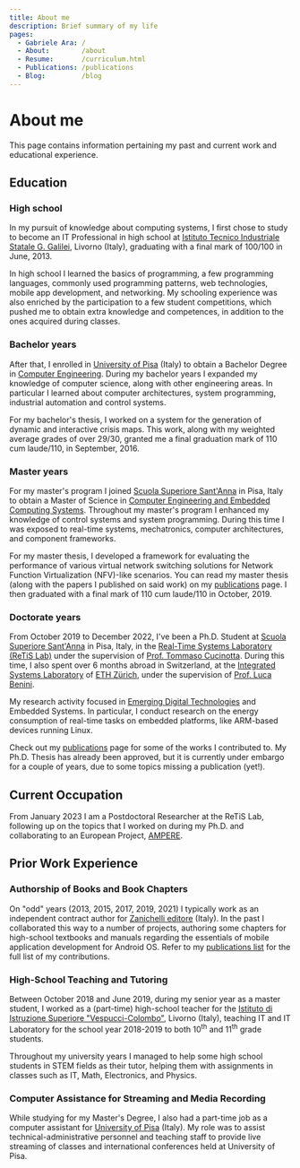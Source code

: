 ```yaml
---
title: About me
description: Brief summary of my life
pages:
  - Gabriele Ara: /
  - About:        /about
  - Resume:       /curriculum.html
  - Publications: /publications
  - Blog:         /blog
---
```


<style>
.md-sidebar.md-sidebar--primary,
.md-sidebar.md-sidebar--secondary {
  display: none;
}
</style>

# About me

This page contains information pertaining my past and current work and
educational experience.

## Education

### High school

In my pursuit of knowledge about computing systems, I first chose to study to become an IT Professional in high school at [Istituto Tecnico Industriale Statale G. Galilei](http://www.galileilivorno.gov.it), Livorno (Italy), graduating with a final mark of 100/100 in June, 2013.

In high school I learned the basics of programming, a few programming languages, commonly used programming patterns, web technologies, mobile app development, and networking. My schooling experience was also enriched by the participation to a few student competitions, which pushed me to obtain extra knowledge and competences, in addition to the ones acquired during classes.

### Bachelor years

After that, I enrolled in [University of Pisa](http://www.unipi.it) (Italy) to obtain a Bachelor Degree in [Computer Engineering](http://www.unipi.it/.php/lauree/corso/10276). During my bachelor years I expanded my knowledge of computer science, along with other engineering areas. In particular I learned about computer architectures, system programming, industrial automation and control systems.

For my bachelor's thesis, I worked on a system for the generation of dynamic and interactive crisis maps. This work, along with my weighted average grades of over 29/30, granted me a final graduation mark of 110 cum laude/110, in September, 2016.

### Master years

For my master's program I joined [Scuola Superiore Sant'Anna](http://www.santannapisa.it) in Pisa, Italy to obtain a Master of Science in [Computer Engineering and Embedded Computing Systems](http://www.santannapisa.it/en/education/masters-degree-embedded-computing-systems-call). Throughout my master's program I enhanced my knowledge of control systems and system programming. During this time I was exposed to real-time systems, mechatronics, computer architectures, and component frameworks.

For my master thesis, I developed a framework for evaluating the performance of various virtual network switching solutions for Network Function Virtualization (NFV)-like scenarios. You can read my master thesis (along with the papers I published on said work) on my [publications](/publications) page. I then graduated with a final mark of 110 cum laude/110 in October, 2019.


### Doctorate years

From October 2019 to December 2022, I've been a Ph.D. Student at [Scuola Superiore Sant'Anna](http://www.santannapisa.it) in Pisa, Italy, in the [Real-Time Systems Laboratory (ReTiS Lab)](http://retis.santannapisa.it) under the supervision of [Prof. Tommaso Cucinotta](http://retis.sssup.it/~tommaso). During this time, I also spent over 6 months abroad in Switzerland, at the [Integrated Systems Laboratory](https://iis.ee.ethz.ch) of [ETH Zürich](https://ethz.ch), under the supervision of [Prof. Luca Benini](https://ee.ethz.ch/the-department/people-a-z/person-detail.luca-benini.html).

My research activity focused in [Emerging Digital Technologies](http://www.santannapisa.it/en/education/international-phd-course-emerging-digital-technologies) and Embedded Systems. In particular, I conduct research on the energy consumption of real-time tasks on embedded platforms, like ARM-based devices running Linux.

Check out my [publications](/publications) page for some of the works I contributed to. My Ph.D. Thesis has already been approved, but it is currently under embargo for a couple of years, due to some topics missing a publication (yet!).

## Current Occupation

From January 2023 I am a Postdoctoral Researcher at the ReTiS Lab, following up on the topics that I worked on during my Ph.D. and collaborating to an European Project, [AMPERE](https://ampere-euproject.eu).

## Prior Work Experience

### Authorship of Books and Book Chapters

On "odd" years (2013, 2015, 2017, 2019, 2021) I typically work as an independent contract author for [Zanichelli editore](http://www.zanichelli.it) (Italy).
In the past I collaborated this way to a number of projects, authoring some chapters for high-school textbooks and manuals regarding the essentials of mobile application development for Android OS. Refer to my [publications list](/publications) for the full list of my contributions.

### High-School Teaching and Tutoring

Between October 2018 and June 2019, during my senior year as a master student, I worked as a (part-time) high-school teacher for the [Istituto di Istruzione Superiore "Vespucci-Colombo"](http://vespucci.edu.it/), Livorno (Italy), teaching IT and IT Laboratory for the school year 2018-2019 to both 10<sup>th</sup> and 11<sup>th</sup> grade students.

Throughout my university years I managed to help some high school students in STEM fields as their tutor, helping them with assignments in classes such as IT, Math, Electronics, and Physics.

### Computer Assistance for Streaming and Media Recording

While studying for my Master's Degree, I also had a part-time job as a computer assistant for [University of Pisa](http://www.unipi.it) (Italy). My role was to assist technical-administrative personnel and teaching staff to provide live streaming of classes and international conferences held at University of Pisa.
